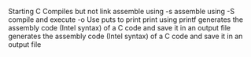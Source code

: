 Starting C
Compiles but not link
assemble using -s
assemble using -S
compile and execute -o
Use puts to print
print using printf
generates the assembly code (Intel syntax) of a C code and save it in an output file
generates the assembly code (Intel syntax) of a C code and save it in an output file
